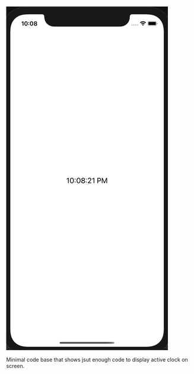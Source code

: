 ![v1 sammple](LiveClock.png)

Minimal code base that shows jsut enough code to display active clock on screen.
